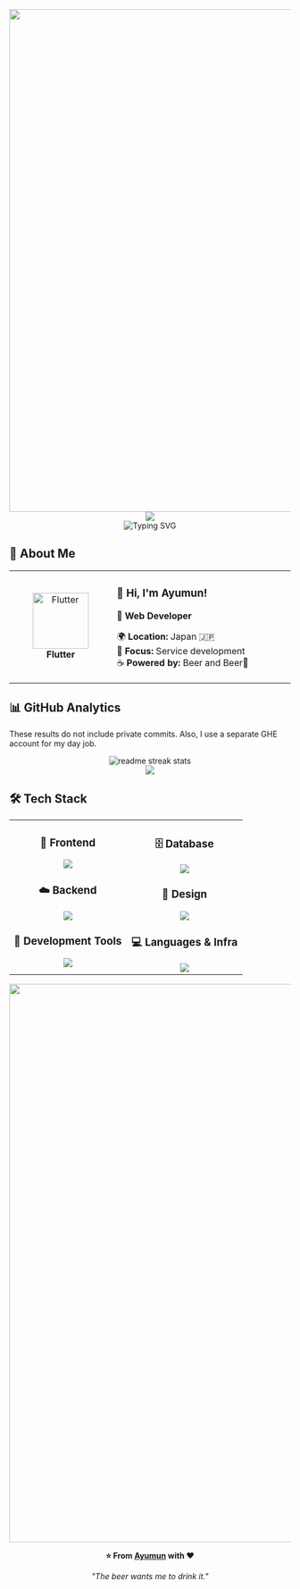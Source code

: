 <div align="center">
  <img src="https://user-images.githubusercontent.com/74038190/212284100-561aa473-3905-4a80-b561-0d28506553ee.gif" width="900">
</div>

<div align="center">
  <img src="https://capsule-render.vercel.app/api?type=waving&color=gradient&customColorList=0,2,2,5,30&height=150&section=header&animation=twinkling" />
</div>

<div align="center">
  <img src="https://readme-typing-svg.herokuapp.com?font=Fira+Code&size=32&duration=2800&pause=2000&color=A9FEF7&center=true&vCenter=true&width=600&lines=Hey+there!+I'm+Ayumun+%F0%9F%91%8B;Flutter+Developer+%F0%9F%9A%80;Mobile+App+Enthusiast+%E2%9C%A8;Always+Learning+New+Things+%F0%9F%93%9A" alt="Typing SVG" />
</div>

## 🌟 **About Me**

<div align="center">

<table>
<tr>
<td width="200" align="center">
<img src="https://skillicons.dev/icons?i=flutter" width="100" height="100" alt="Flutter" />
<br><strong>Flutter</strong>
</td>
<td width="400" align="left">

### 👋 **Hi, I'm Ayumun!**

🚀 **Web Developer**

🌍 **Location:** Japan 🇯🇵  
💼 **Focus:** Service development</br>
☕ **Powered by:** Beer and Beer🍺

</td>
</tr>
</table>

</div>

## 📊 **GitHub Analytics**
<p>These results do not include private commits. Also, I use a separate GHE account for my day job.</ p>
<div align="center">
  <img src="https://github-readme-streak-stats.herokuapp.com/?user=Ayumun&theme=transparent&border_radius=10&starting_year=2020" alt="readme streak stats" />
</div>

<div align="center">
  <img src="https://github-readme-activity-graph.vercel.app/graph?username=Ayumun&custom_title=Ayumun's%20GitHub%20Activity%20Graph&bg_color=0d1117&color=58a6ff&line=58a6ff&point=58a6ff&area=true&hide_border=true" />
</div>

## 🛠️ **Tech Stack**

<table align="center">
<tr>
<td width="50%" align="center" valign="top">

### 📱 **Frontend**

<img src="https://skillicons.dev/icons?i=nextjs,react,nuxtjs,vue,vuetify" />

### ☁️ **Backend**

<img src="https://skillicons.dev/icons?i=firebase,py,prisma,graphql" />

### 🔧 **Development Tools**

<img src="https://skillicons.dev/icons?i=vscode,git,github,githubactions,docker" />

</td>
<td width="50%" align="center" valign="top">

### 🗄️ **Database**

<img src="https://skillicons.dev/icons?i=postgresql,mongodb" />

### 🎨 **Design**

<img src="https://skillicons.dev/icons?i=figma,xd" />

### 💻 **Languages & Infra**

<img src="https://skillicons.dev/icons?i=js,ts,html,css,aws,terraform,vercel,linux" />

</td>
</tr>
</table>

<div align="center">
  <img src="https://user-images.githubusercontent.com/74038190/212284115-f47cd8ff-2ffb-4b04-b5bf-4d1c14c0247f.gif" width="1000">
  
  **⭐ From [Ayumun](https://github.com/Ayumun) with ❤️**
  
  *"The beer wants me to drink it."*
</div>
